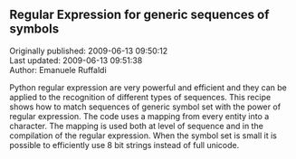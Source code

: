 ## Regular Expression for generic sequences of symbols  
Originally published: 2009-06-13 09:50:12  
Last updated: 2009-06-13 09:51:38  
Author: Emanuele Ruffaldi  
  
Python regular expression are very powerful and efficient and they can be applied to the recognition of different types of sequences. This recipe shows how to match sequences of generic symbol set with the power of regular expression. The code uses a mapping from every entity into a character. The mapping is used both at level of sequence and in the compilation of the regular expression. When the symbol set is small it is possible to efficiently use 8 bit strings instead of full unicode.